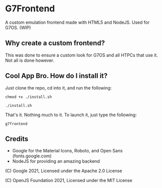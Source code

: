 # G7Frontend
A custom emulation frontend made with HTML5 and NodeJS. Used for G7OS. (WIP)
## Why create a custom frontend?
This was done to ensure a custom look for G7OS and all HTPCs that use it. Not all is done however.

## Cool App Bro. How do I install it?
Just clone the repo, cd into it, and run the following:

```chmod +x ./install.sh```

```./install.sh```

That's it. Nothing much to it. To launch it, just type the following:

```g7frontend```
## Credits
- Google for the Material Icons, Roboto, and Open Sans (fonts.google.com)
- NodeJS for providing an amazing backend

(C) Google 2021, Licensed under the Apache 2.0 License

(C) OpenJS Foundation 2021, Licensed under the MIT License
